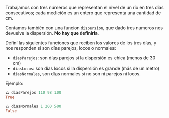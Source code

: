 Trabajamos con tres números que representan el nivel de un río en tres días consecutivos; cada medición es un entero que representa una cantidad de cm.

Contamos también con una funcion `dispersion`, que dado tres numeros nos devuelve la dispersión. **No hay que definirla**.

Definí las siguientes funciones que reciben los valores de los tres días, y nos responden si son días parejos, locos o normales:

* `diasParejos`: son días parejos si la dispersión es chica (menos de 30 cm)
* `diasLocos`: son días locos si la dispersión es grande (más de un metro)
* `diasNormales`, son días normales si no son ni parejos ni locos.

Ejemplo:

```haskell
ム diasParejos 110 98 100
True
```

```haskell
ム diasNormales 1 200 500
False
```

